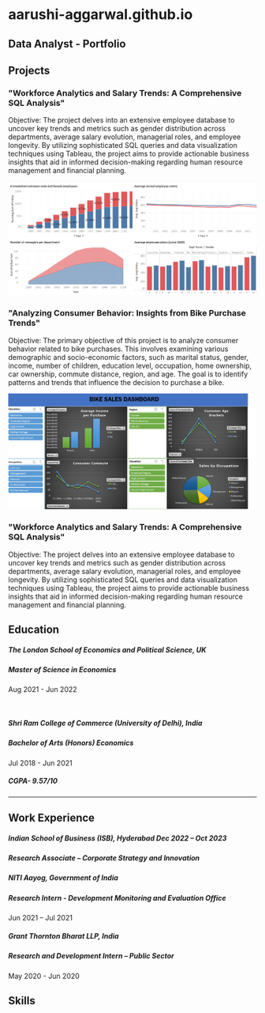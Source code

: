 # aarushi-aggarwal.github.io
## Data Analyst - Portfolio
## Projects
### "Workforce Analytics and Salary Trends: A Comprehensive SQL Analysis"
Objective:
The project delves into an extensive employee database to uncover key trends and metrics such as gender distribution across departments, average salary evolution, managerial roles, and employee longevity. By utilizing sophisticated SQL queries and data visualization techniques using Tableau, the project aims to provide actionable business insights that aid in informed decision-making regarding human resource management and financial planning.

![Dashboard of Workforce Analytics and Salary Trends](/Dashboard_T.png)


### "Analyzing Consumer Behavior: Insights from Bike Purchase Trends"
Objective:
The primary objective of this project is to analyze consumer behavior related to bike purchases. This involves examining various demographic and socio-economic factors, such as marital status, gender, income, number of children, education level, occupation, home ownership, car ownership, commute distance, region, and age. The goal is to identify patterns and trends that influence the decision to purchase a bike.

![Consumer Demographics and Bike Purchase Analysis Dashboard](/Dashboard_E.png)


### "Workforce Analytics and Salary Trends: A Comprehensive SQL Analysis"
Objective:
The project delves into an extensive employee database to uncover key trends and metrics such as gender distribution across departments, average salary evolution, managerial roles, and employee longevity. By utilizing sophisticated SQL queries and data visualization techniques using Tableau, the project aims to provide actionable business insights that aid in informed decision-making regarding human resource management and financial planning.

## Education
##### The London School of Economics and Political Science, UK 	
##### Master of Science in Economics
Aug 2021 - Jun 2022

<br>

##### Shri Ram College of Commerce (University of Delhi), India 	
##### Bachelor of Arts (Honors) Economics
Jul 2018 - Jun 2021
##### CGPA- 9.57/10

---

## Work Experience
##### Indian School of Business (ISB), Hyderabad 	Dec 2022 – Oct 2023
##### Research Associate – Corporate Strategy and Innovation

##### NITI Aayog, Government of India 
##### Research Intern - Development Monitoring and Evaluation Office	
Jun 2021 – Jul 2021

##### Grant Thornton Bharat LLP, India 	
##### Research and Development Intern – Public Sector	
May 2020 - Jun 2020

## Skills
